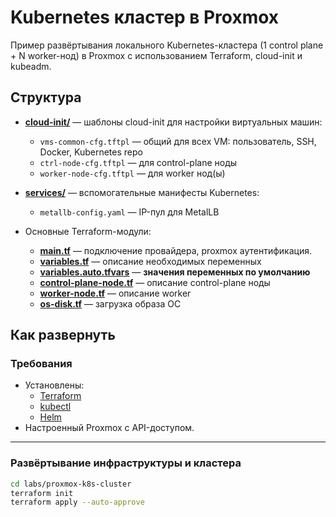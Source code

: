 # Kubernetes кластер в Proxmox

Пример развёртывания локального Kubernetes-кластера (1 control plane + N worker-нод) в Proxmox с использованием Terraform, cloud-init и kubeadm.

## Структура

* [**cloud-init/**](cloud-init/) — шаблоны cloud-init для настройки виртуальных машин:
  * `vms-common-cfg.tftpl` — общий для всех VM: пользователь, SSH, Docker, Kubernetes repo
  * `ctrl-node-cfg.tftpl` — для control-plane ноды
  * `worker-node-cfg.tftpl` — для worker нод(ы)

* [**services/**](services/) — вспомогательные манифесты Kubernetes:
  * `metallb-config.yaml` — IP-пул для MetalLB

* Основные Terraform-модули:
  * [**main.tf**](infra/main.tf) — подключение провайдера, proxmox аутентификация.
  * [**variables.tf**](infra/variables.tf) — описание необходимых переменных
  * [**variables.auto.tfvars**](infra/variables.auto.tfvars) — **значения переменных по умолчанию**
  * [**control-plane-node.tf**](infra/control-plane-node.tf) — описание control-plane ноды
  * [**worker-node.tf**](infra/worker-node.tf) — описание worker
  * [**os-disk.tf**](infra/os-disk.tf) — загрузка образа ОС

## Как развернуть

### Требования

* Установлены:
  * [Terraform](https://developer.hashicorp.com/terraform/install)
  * [kubectl](https://kubernetes.io/docs/tasks/tools/)
  * [Helm](https://helm.sh/docs/intro/install/)
* Настроенный Proxmox с API-доступом.

---

### Развёртывание инфраструктуры и кластера

```bash
cd labs/proxmox-k8s-cluster
terraform init
terraform apply --auto-approve
```

